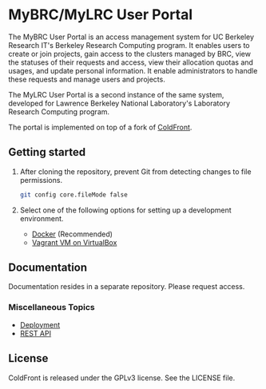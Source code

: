 # MyBRC/MyLRC User Portal

The MyBRC User Portal is an access management system for UC Berkeley Research IT's Berkeley Research Computing program. It enables users to create or join projects, gain access to the clusters managed by BRC, view the statuses of their requests and access, view their allocation quotas and usages, and update personal information. It enable administrators to handle these requests and manage users and projects.

The MyLRC User Portal is a second instance of the same system, developed for Lawrence Berkeley National Laboratory's Laboratory Research Computing program.

The portal is implemented on top of a fork of [ColdFront](https://coldfront.readthedocs.io/en/latest/).

## Getting started

1. After cloning the repository, prevent Git from detecting changes to file permissions.

   ```bash
   git config core.fileMode false
   ```

2. Select one of the following options for setting up a development environment.

   - [Docker](bootstrap/development/docker/README.md) (Recommended)
   - [Vagrant VM on VirtualBox](bootstrap/development/docs/vagrant-vm-README.md)

## Documentation

Documentation resides in a separate repository. Please request access.

### Miscellaneous Topics

- [Deployment](bootstrap/ansible/README.md)
- [REST API](coldfront/api/README.md)

## License

ColdFront is released under the GPLv3 license. See the LICENSE file.
